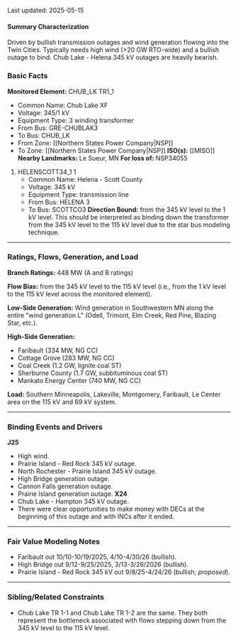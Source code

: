 Last updated: 2025-05-15
#### Summary Characterization
Driven by bullish transmission outages and wind generation flowing into the Twin Cities. Typically needs high wind (>20 GW RTO-wide) and a bullish outage to bind. Chub Lake - Helena 345 kV outages are heavily bearish.
### Basic Facts
**Monitored Element:** CHUB_LK TR1_1
- Common Name: Chub Lake XF
- Voltage: 345/1 kV
- Equipment Type: 3 winding transformer
- From Bus: GRE-CHUBLAK3
- To Bus: CHUB_LK
- From Zone: [[Northern States Power Company|NSP]]
- To Zone: [[Northern States Power Company|NSP]]
**ISO(s):** [[MISO]]
**Nearby Landmarks:** Le Sueur, MN
**For loss of:** NSP34055
1. HELENSCOTT34_1 1
    - Common Name: Helena - Scott County
    - Voltage: 345 kV
	- Equipment Type: transmission line
    - From Bus: HELENA 3
    - To Bus: SCOTTCO3
**Direction Bound:** from the 345 kV level to the 1 kV level. This should be interpreted as binding down the transformer from the 345 kV level to the 115 kV level due to the star bus modeling technique.

---
### Ratings, Flows, Generation, and Load
**Branch Ratings:** 448 MW (A and B ratings)

**Flow Bias:** from the 345 kV level to the 115 kV level (i.e., from the 1 kV level to the 115 kV level across the monitored element).

**Low-Side Generation:** Wind generation in Southwestern MN along the entire "wind generation L" (Odell, Trimont, Elm Creek, Red Pine, Blazing Star, etc.).

**High-Side Generation:**
- Faribault (334 MW, NG CC)
- Cottage Grove (283 MW, NG CC)
- Coal Creek (1.2 GW, lignite coal ST)
- Sherburne County (1.7 GW, subbituminous coal ST)
- Mankato Energy Center (740 MW, NG CC)

**Load:** Southern Minneapolis, Lakeville, Montgomery, Faribault, Le Center area on the 115 kV and 69 kV system.

---
### Binding Events and Drivers
**J25**
- High wind.
- Prairie Island - Red Rock 345 kV outage.
- North Rochester - Prairie Island 345 kV outage.
- High Bridge generation outage.
- Cannon Falls generation outage.
- Prairie Island generation outage.
**X24**
- Chub Lake - Hampton 345 kV outage.
- There were clear opportunities to make money with DECs at the beginning of this outage and with INCs after it ended.

---
### Fair Value Modeling Notes
- Faribault out 10/10-10/19/2025, 4/10-4/30/26 (bullish).
- High Bridge out 9/12-9/25/2025, 3/13-3/26/2026 (bullish).
- Prairie Island - Red Rock 345 kV out 9/8/25-4/24/26 (bullish; *proposed*).

---
### Sibling/Related Constraints
- Chub Lake TR 1-1 and Chub Lake TR 1-2 are the same. They both represent the bottleneck associated with flows stepping down from the 345 kV level to the 115 kV level.